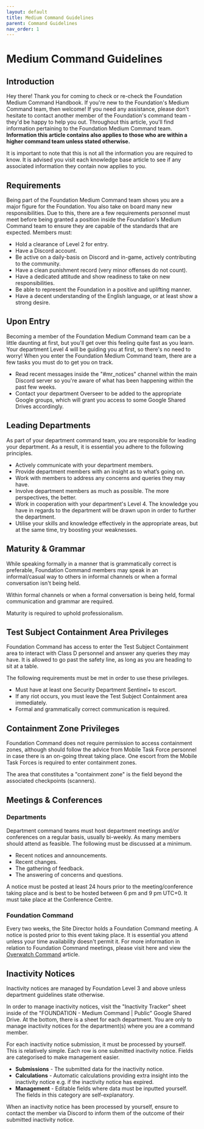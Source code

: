 ```yaml
---
layout: default
title: Medium Command Guidelines
parent: Command Guidelines
nav_order: 1
---
```


# Medium Command Guidelines
## Introduction
Hey there! Thank you for coming to check or re-check the Foundation Medium Command Handbook. If you're new to the Foundation's Medium Command team, then welcome! If you need any assistance, please don't hesitate to contact another member of the Foundation's command team - they'd be happy to help you out. Throughout this article, you'll find information pertaining to the Foundation Medium Command team. **Information this article contains also applies to those who are within a higher command team unless stated otherwise.**

It is important to note that this is not all the information you are required to know. It is advised you visit each knowledge base article to see if any associated information they contain now applies to you.

## Requirements
Being part of the Foundation Medium Command team shows you are a major figure for the Foundation. You also take on board many new responsibilities. Due to this, there are a few requirements personnel must meet before being granted a position inside the Foundation's Medium Command team to ensure they are capable of the standards that are expected. Members must:

- Hold a clearance of Level 2 for entry.
- Have a Discord account.
- Be active on a daily-basis on Discord and in-game, actively contributing to the community.
- Have a clean punishment record (very minor offenses do not count).
- Have a dedicated attitude and show readiness to take on new responsibilities.
- Be able to represent the Foundation in a positive and uplifting manner.
- Have a decent understanding of the English language, or at least show a strong desire.

## Upon Entry
Becoming a member of the Foundation Medium Command team can be a little daunting at first, but you'll get over this feeling quite fast as you learn. Your department Level 4 will be guiding you at first, so there's no need to worry! When you enter the Foundation Medium Command team, there are a few tasks you must do to get you on track.

- Read recent messages inside the "#mr_notices" channel within the main Discord server so you're aware of what has been happening within the past few weeks.
- Contact your department Overseer to be added to the appropriate Google groups, which will grant you access to some Google Shared Drives accordingly.

## Leading Departments
As part of your department command team, you are responsible for leading your department. As a result, it is essential you adhere to the following principles.

- Actively communicate with your department members.
- Provide department members with an insight as to what’s going on.
- Work with members to address any concerns and queries they may have.
- Involve department members as much as possible. The more perspectives, the better.
- Work in cooperation with your department's Level 4. The knowledge you have in regards to the department will be drawn upon in order to further the department.
- Utilise your skills and knowledge effectively in the appropriate areas, but at the same time, try boosting your weaknesses.

## Maturity & Grammar
While speaking formally in a manner that is grammatically correct is preferable, Foundation Command members may speak in an informal/casual way to others in informal channels or when a formal conversation isn't being held.

Within formal channels or when a formal conversation is being held, formal communication and grammar are required.

Maturity is required to uphold professionalism.

## Test Subject Containment Area Privileges
Foundation Command has access to enter the Test Subject Containment area to interact with Class D personnel and answer any queries they may have. It is allowed to go past the safety line, as long as you are heading to sit at a table.

The following requirements must be met in order to use these privileges.

- Must have at least one Security Department Sentinel+ to escort.
- If any riot occurs, you must leave the Test Subject Containment area immediately.
- Formal and grammatically correct communication is required.

## Containment Zone Privileges
Foundation Command does not require permission to access containment zones, although should follow the advice from Mobile Task Force personnel in case there is an on-going threat taking place. One escort from the Mobile Task Forces is required to enter containment zones.

The area that constitutes a "containment zone" is the field beyond the associated checkpoints (scanners).

## Meetings & Conferences
### Departments
Department command teams must host department meetings and/or conferences on a regular basis, usually bi-weekly. As many members should attend as feasible. The following must be discussed at a minimum.

- Recent notices and announcements.
- Recent changes.
- The gathering of feedback.
- The answering of concerns and questions.

A notice must be posted at least 24 hours prior to the meeting/conference taking place and is best to be hosted between 6 pm and 9 pm UTC+0. It must take place at the Conference Centre.

### Foundation Command
Every two weeks, the Site Director holds a Foundation Command meeting. A notice is posted prior to this event taking place. It is essential you attend unless your time availability doesn't permit it. For more information in relation to Foundation Command meetings, please visit here and view the [Overwatch Command](/positions-and-ranking-up/chain-of-command/overwatch-command.html) article.

## Inactivity Notices
Inactivity notices are managed by Foundation Level 3 and above unless department guidelines state otherwise.

In order to manage inactivity notices, visit the "Inactivity Tracker" sheet inside of the "FOUNDATION - Medium Command \| Public" Google Shared Drive. At the bottom, there is a sheet for each department. You are only to manage inactivity notices for the department(s) where you are a command member.

For each inactivity notice submission, it must be processed by yourself. This is relatively simple. Each row is one submitted inactivity notice. Fields are categorised to make management easier.

- **Submissions** - The submitted data for the inactivity notice.
- **Calculations** - Automatic calculations providing extra insight into the inactivity notice e.g. if the inactivity notice has expired.
- **Management** - Editable fields where data must be inputted yourself. The fields in this category are self-explanatory.

When an inactivity notice has been processed by yourself, ensure to contact the member via Discord to inform them of the outcome of their submitted inactivity notice.